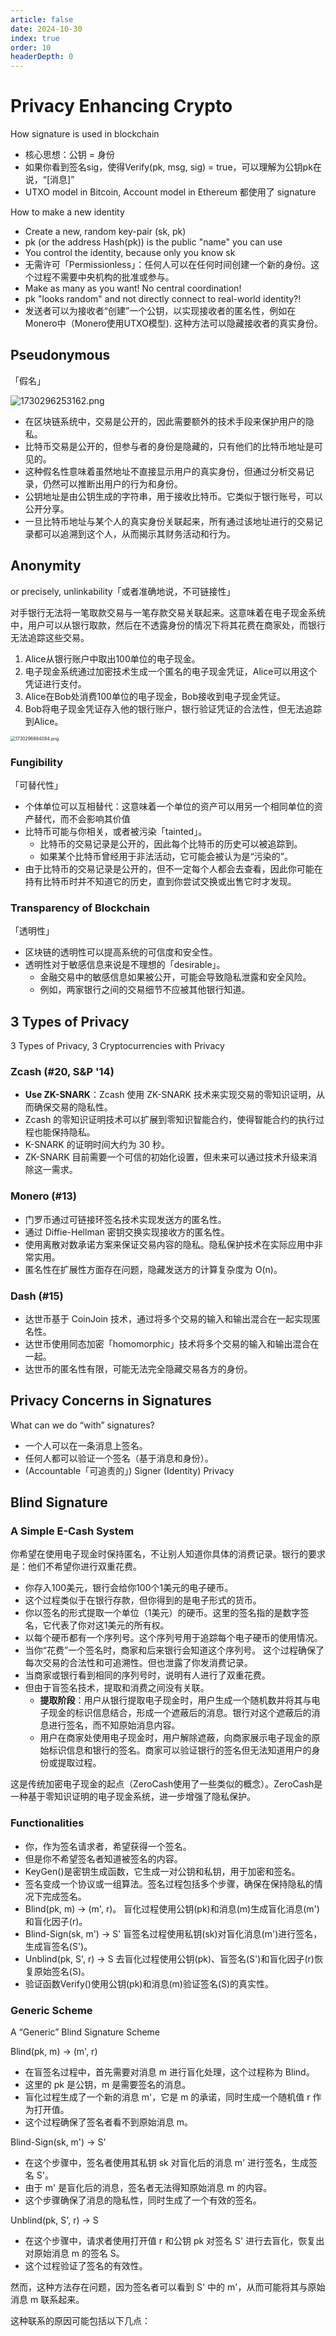 ```yaml
---
article: false
date: 2024-10-30
index: true
order: 10
headerDepth: 0
---
```


# Privacy Enhancing Crypto

How signature is used in blockchain

- 核心思想：公钥 = 身份
- 如果你看到签名sig，使得Verify(pk, msg, sig) = true，可以理解为公钥pk在说，“[消息]”
- UTXO model in Bitcoin, Account model in Ethereum 都使用了 signature

How to make a new identity

- Create a new, random key-pair (sk, pk)
- pk (or the address Hash(pk)) is the public "name" you can use
- You control the identity, because only you know sk
- 无需许可「Permissionless」：任何人可以在任何时间创建一个新的身份。这个过程不需要中央机构的批准或参与。
- Make as many as you want! No central coordination!
- pk "looks random" and not directly connect to real-world identity?!
- 发送者可以为接收者“创建”一个公钥，以实现接收者的匿名性，例如在Monero中（Monero使用UTXO模型). 这种方法可以隐藏接收者的真实身份。

## Pseudonymous

「假名」

![1730296253162.png](https://pic.hanjiaming.com.cn/2024/10/30/5efdf7fee9ea3.png)

- 在区块链系统中，交易是公开的，因此需要额外的技术手段来保护用户的隐私。
- 比特币交易是公开的，但参与者的身份是隐藏的，只有他们的比特币地址是可见的。
- 这种假名性意味着虽然地址不直接显示用户的真实身份，但通过分析交易记录，仍然可以推断出用户的行为和身份。
- 公钥地址是由公钥生成的字符串，用于接收比特币。它类似于银行账号，可以公开分享。
- 一旦比特币地址与某个人的真实身份关联起来，所有通过该地址进行的交易记录都可以追溯到这个人，从而揭示其财务活动和行为。

## Anonymity

or precisely, unlinkability「或者准确地说，不可链接性」

对手银行无法将一笔取款交易与一笔存款交易关联起来。这意味着在电子现金系统中，用户可以从银行取款，然后在不透露身份的情况下将其花费在商家处，而银行无法追踪这些交易。

1. Alice从银行账户中取出100单位的电子现金。
2. 电子现金系统通过加密技术生成一个匿名的电子现金凭证，Alice可以用这个凭证进行支付。
3. Alice在Bob处消费100单位的电子现金，Bob接收到电子现金凭证。
4. Bob将电子现金凭证存入他的银行账户，银行验证凭证的合法性，但无法追踪到Alice。

<img src="https://pic.hanjiaming.com.cn/2024/10/30/7c81a8a211a5c.png" alt="1730296684084.png" style="zoom: 50%;" />

### Fungibility

「可替代性」

- 个体单位可以互相替代：这意味着一个单位的资产可以用另一个相同单位的资产替代，而不会影响其价值
- 比特币可能与你相关，或者被污染「tainted」。
  - 比特币的交易记录是公开的，因此每个比特币的历史可以被追踪到。
  - 如果某个比特币曾经用于非法活动，它可能会被认为是“污染的”。
- 由于比特币的交易记录是公开的，但不一定每个人都会去查看，因此你可能在持有比特币时并不知道它的历史，直到你尝试交换或出售它时才发现。

### Transparency of Blockchain

「透明性」

- 区块链的透明性可以提高系统的可信度和安全性。
- 透明性对于敏感信息来说是不理想的「desirable」。
  - 金融交易中的敏感信息如果被公开，可能会导致隐私泄露和安全风险。
  - 例如，两家银行之间的交易细节不应被其他银行知道。

## 3 Types of Privacy

3 Types of Privacy, 3 Cryptocurrencies with Privacy

### Zcash (#20, S&P '14)

- **Use ZK-SNARK**：Zcash 使用 ZK-SNARK 技术来实现交易的零知识证明，从而确保交易的隐私性。
- Zcash 的零知识证明技术可以扩展到零知识智能合约，使得智能合约的执行过程也能保持隐私。
- K-SNARK 的证明时间大约为 30 秒。
- ZK-SNARK 目前需要一个可信的初始化设置，但未来可以通过技术升级来消除这一需求。

### Monero (#13)

- 门罗币通过可链接环签名技术实现发送方的匿名性。
- 通过 Diffie-Hellman 密钥交换实现接收方的匿名性。
- 使用离散对数承诺方案来保证交易内容的隐私。隐私保护技术在实际应用中非常实用。
- 匿名性在扩展性方面存在问题，隐藏发送方的计算复杂度为 O(n)。

### Dash (#15)

- 达世币基于 CoinJoin 技术，通过将多个交易的输入和输出混合在一起实现匿名性。
- 达世币使用同态加密「homomorphic」技术将多个交易的输入和输出混合在一起。
- 达世币的匿名性有限，可能无法完全隐藏交易各方的身份。

## Privacy Concerns in Signatures

What can we do “with” signatures?

- 一个人可以在一条消息上签名。
- 任何人都可以验证一个签名（基于消息和身份）。
- (Accountable「可追责的」) Signer (Identity) Privacy

## Blind Signature

### A Simple E-Cash System

你希望在使用电子现金时保持匿名，不让别人知道你具体的消费记录。银行的要求是：他们不希望你进行双重花费。

- 你存入100美元，银行会给你100个1美元的电子硬币。
- 这个过程类似于在银行存款，但你得到的是电子形式的货币。
- 你以签名的形式提取一个单位（1美元）的硬币。这里的签名指的是数字签名，它代表了你对这1美元的所有权。
- 以每个硬币都有一个序列号。这个序列号用于追踪每个电子硬币的使用情况。
- 当你“花费”一个签名时，商家和后来银行会知道这个序列号。
  这个过程确保了每次交易的合法性和可追溯性。但也泄露了你发消费记录。
- 当商家或银行看到相同的序列号时，说明有人进行了双重花费。
- 但由于盲签名技术，提取和消费之间没有关联。
  - **提取阶段**：用户从银行提取电子现金时，用户生成一个随机数并将其与电子现金的标识信息结合，形成一个遮蔽后的消息。银行对这个遮蔽后的消息进行签名，而不知原始消息内容。
  - 用户在商家处使用电子现金时，用户解除遮蔽，向商家展示电子现金的原始标识信息和银行的签名。商家可以验证银行的签名但无法知道用户的身份或提取过程。

这是传统加密电子现金的起点（ZeroCash使用了一些类似的概念）。ZeroCash是一种基于零知识证明的电子现金系统，进一步增强了隐私保护。

### Functionalities

- 你，作为签名请求者，希望获得一个签名。
- 但是你不希望签名者知道被签名的内容。
- KeyGen()是密钥生成函数，它生成一对公钥和私钥，用于加密和签名。
- 签名变成一个协议或一组算法。签名过程包括多个步骤，确保在保持隐私的情况下完成签名。
- Blind(pk, m) -> (m', r)。
  盲化过程使用公钥(pk)和消息(m)生成盲化消息(m')和盲化因子(r)。
- Blind-Sign(sk, m') -> S'
  盲签名过程使用私钥(sk)对盲化消息(m')进行签名，生成盲签名(S')。
- Unblind(pk, S', r) -> S
  去盲化过程使用公钥(pk)、盲签名(S')和盲化因子(r)恢复原始签名(S)。
- 验证函数Verify()使用公钥(pk)和消息(m)验证签名(S)的真实性。

### Generic Scheme

A “Generic” Blind Signature Scheme

Blind(pk, m) -> (m', r)

- 在盲签名过程中，首先需要对消息 m 进行盲化处理，这个过程称为 Blind。
- 这里的 pk 是公钥，m 是需要签名的消息。
- 盲化过程生成了一个新的消息 m'，它是 m 的承诺，同时生成一个随机值 r 作为打开值。
- 这个过程确保了签名者看不到原始消息 m。

Blind-Sign(sk, m') -> S'

- 在这个步骤中，签名者使用其私钥 sk 对盲化后的消息 m' 进行签名，生成签名 S'。
- 由于 m' 是盲化后的消息，签名者无法得知原始消息 m 的内容。
- 这个步骤确保了消息的隐私性，同时生成了一个有效的签名。

Unblind(pk, S', r) -> S

- 在这个步骤中，请求者使用打开值 r 和公钥 pk 对签名 S' 进行去盲化，恢复出对原始消息 m 的签名 S。
- 这个过程验证了签名的有效性。

然而，这种方法存在问题，因为签名者可以看到 S' 中的 m'，从而可能将其与原始消息 m 联系起来。

这种联系的原因可能包括以下几点：













